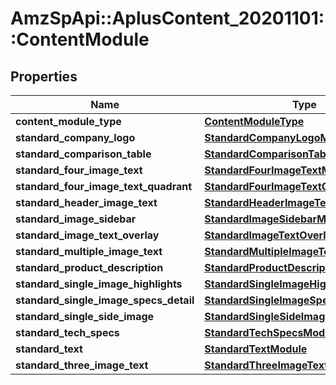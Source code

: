 # AmzSpApi::AplusContent_20201101::ContentModule

## Properties
Name | Type | Description | Notes
------------ | ------------- | ------------- | -------------
**content_module_type** | [**ContentModuleType**](ContentModuleType.md) |  | 
**standard_company_logo** | [**StandardCompanyLogoModule**](StandardCompanyLogoModule.md) |  | [optional] 
**standard_comparison_table** | [**StandardComparisonTableModule**](StandardComparisonTableModule.md) |  | [optional] 
**standard_four_image_text** | [**StandardFourImageTextModule**](StandardFourImageTextModule.md) |  | [optional] 
**standard_four_image_text_quadrant** | [**StandardFourImageTextQuadrantModule**](StandardFourImageTextQuadrantModule.md) |  | [optional] 
**standard_header_image_text** | [**StandardHeaderImageTextModule**](StandardHeaderImageTextModule.md) |  | [optional] 
**standard_image_sidebar** | [**StandardImageSidebarModule**](StandardImageSidebarModule.md) |  | [optional] 
**standard_image_text_overlay** | [**StandardImageTextOverlayModule**](StandardImageTextOverlayModule.md) |  | [optional] 
**standard_multiple_image_text** | [**StandardMultipleImageTextModule**](StandardMultipleImageTextModule.md) |  | [optional] 
**standard_product_description** | [**StandardProductDescriptionModule**](StandardProductDescriptionModule.md) |  | [optional] 
**standard_single_image_highlights** | [**StandardSingleImageHighlightsModule**](StandardSingleImageHighlightsModule.md) |  | [optional] 
**standard_single_image_specs_detail** | [**StandardSingleImageSpecsDetailModule**](StandardSingleImageSpecsDetailModule.md) |  | [optional] 
**standard_single_side_image** | [**StandardSingleSideImageModule**](StandardSingleSideImageModule.md) |  | [optional] 
**standard_tech_specs** | [**StandardTechSpecsModule**](StandardTechSpecsModule.md) |  | [optional] 
**standard_text** | [**StandardTextModule**](StandardTextModule.md) |  | [optional] 
**standard_three_image_text** | [**StandardThreeImageTextModule**](StandardThreeImageTextModule.md) |  | [optional] 

